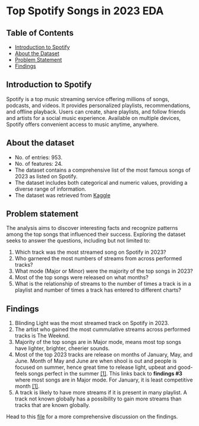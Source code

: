 # Top Spotify Songs in 2023 EDA

## Table of Contents

- [Introduction to Spotify](#introduction-to-spotify)
- [About the Dataset](#about-the-dataset)
- [Problem Statement](#problem-statement)
- [Findings](#findings)

## Introduction to Spotify

Spotify is a top music streaming service offering millions of songs, podcasts, and videos. It provides personalized playlists, recommendations, and offline playback. Users can create, share playlists, and follow friends and artists for a social music experience. Available on multiple devices, Spotify offers convenient access to music anytime, anywhere.

## About the dataset

- No. of entries: 953.
- No. of features: 24.
- The dataset contains a comprehensive list of the most famous songs of 2023 as listed on Spotify.
- The dataset includes both categorical and numeric values, providing a diverse range of information.
- The dataset was retrieved from [Kaggle](https://www.kaggle.com/datasets/nelgiriyewithana/top-spotify-songs-2023)

## Problem statement

The analysis aims to discover interesting facts and recognize patterns among the top songs that influenced their success. Exploring the dataset seeks to answer the questions, including but not limited to:

1. Which track was the most streamed song on Spotify in 2023?
2. Who garnered the most numbers of streams from across performed tracks?
3. What mode (Major or Minor) were the majority of the top songs in 2023?
4. Most of the top songs were released on what months?
5. What is the relationship of streams to the number of times a track is in a playlist and number of times a track has entered to different charts?

## Findings

1. Blinding Light was the most streamed track on Spotify in 2023.
2. The artist who gained the most cummulative streams across performed tracks is The Weeknd.
3. Majority of the top songs are in Major mode, means most top songs have lighter, brighter, cheerier sounds.
4. Most of the top 2023 tracks are release on months of January, May, and June. Month of May and June are when shool is out and people is focused on summer, hence great time to release light, upbeat and good-feels songs perfect in the summer [[1]](https://soundcamps.com/blog/best-time-to-release-music/). This links back to **findings #3** where most songs are in Major mode. For January, it is least competitive month [[1]](https://soundcamps.com/blog/best-time-to-release-music/).
5. A track is likely to have more streams if it is present in many playlist. A track not known globally has a possibility to gain more streams than tracks that are known globally.

Head to this [file](https://github.com/jonathannnpstl/top-spotify-songs-2023-EDA/blob/main/top_spotify_songs_eda.ipynb) for a more comprehensive discussion on the findings.
